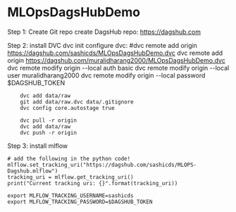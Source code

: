 # MLOpsDagsHubDemo
Step 1:
    Create Git repo
    create DagsHub repo: https://dagshub.com

Step 2:
    install DVC
    dvc init
    configure dvc:
        #dvc remote add origin https://dagshub.com/sashicds/MLOpsDagsHubDemo.dvc
        dvc remote add origin https://dagshub.com/muralidharang2000/MLOpsDagsHubDemo.dvc
        dvc remote modify origin --local auth basic
        dvc remote modify origin --local user muralidharang2000
        dvc remote modify origin --local password $DAGSHUB_TOKEN

        dvc add data/raw
        git add data/raw.dvc data/.gitignore
        dvc config core.autostage true
        
        dvc pull -r origin
        dvc add data/raw
        dvc push -r origin    

Step 3:
    install mlflow

    # add the following in the python code!
    mlflow.set_tracking_uri("https://dagshub.com/sashicds/MLOPS-Dagshub.mlflow")
    tracking_uri = mlflow.get_tracking_uri()
    print("Current tracking uri: {}".format(tracking_uri))

    export MLFLOW_TRACKING_USERNAME=sashicds
    export MLFLOW_TRACKING_PASSWORD=$DAGSHUB_TOKEN

